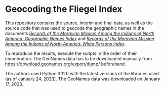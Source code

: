 # Geocoding the Fliegel Index

This repository contains the source, interim and final data, as well as the source code that was used to geocode the geographic names in the documents _[Records of the Moravian Mission Among the Indians of North America: Geographic Names Index](<https://assets.cengage.com/gale/psm/3240000A.pdf>)_ and _[Records of the Moravian Mission Among the Indians of North America: White
Persons Index](<https://assets.cengage.com/gale/psm/3239000A.pdf>)_.

To reproduce the results, execute the scripts in the order of their enumeration. The GeoNames data has to be downloaded manually from <https://download.geonames.org/export/dump/> beforehand.

The authors used Python 3.11.0 with the latest versions of the libraries used (as of January 24, 2023). The GeoNames data was downloaded on January 17, 2023.